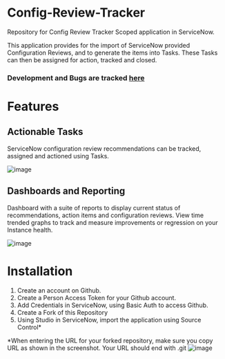 # Config-Review-Tracker
Repository for Config Review Tracker Scoped application in ServiceNow.

This application provides for the import of ServiceNow provided Configuration Reviews, and to generate the items into Tasks. These Tasks can then be assigned for action, tracked and closed. 

### Development and Bugs are tracked [here](https://github.com/users/Kromula/projects/1)

# Features

## Actionable Tasks
ServiceNow configuration review recommendations can be tracked, assigned and actioned using Tasks. 

![image](https://github.com/user-attachments/assets/1a62bcfd-9970-4d8a-b380-29d2ade686ba)


## Dashboards and Reporting
Dashboard with a suite of reports to display current status of recommendations, action items and configuration reviews. 
View time trended graphs to track and measure improvements or regression on your Instance health.

![image](https://github.com/user-attachments/assets/a0764564-e08b-4f18-afab-f2df2760bbec)



# Installation

1. Create an account on Github.
2. Create a Person Access Token for your Github account.
3. Add Credentials in ServiceNow, using Basic Auth to access Github.
4. Create a Fork of this Repository
5. Using Studio in ServiceNow, import the application using Source Control*

*When entering the URL for your forked repository, make sure you copy URL as shown in the screenshot. Your URL should end with .git
![image](https://github.com/user-attachments/assets/9cd0aebf-4565-490a-8dcc-1eb9a98cfbe5)


